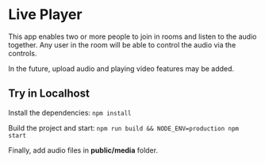 # Live Player

This app enables two or more people to join in rooms and listen to the audio together. Any user in the room will be able to control the audio via the controls.

In the future, upload audio and playing video features may be added.

## Try in Localhost
Install the dependencies:
```npm install```

Build the project and start:
```npm run build && NODE_ENV=production npm start```

Finally, add audio files in **public/media** folder.
